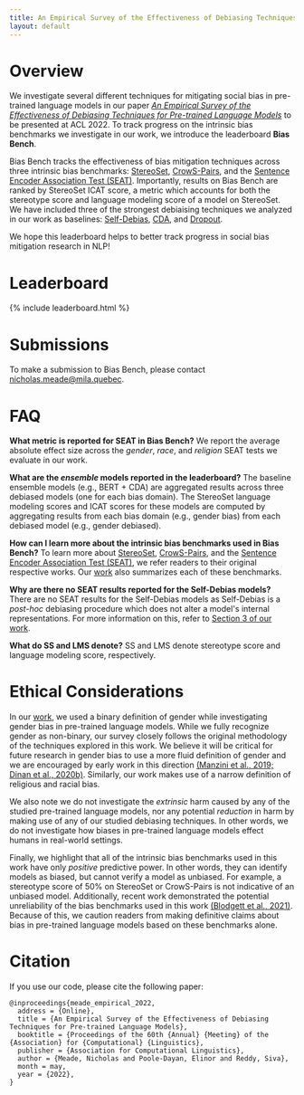 ```yaml
---
title: An Empirical Survey of the Effectiveness of Debiasing Techniques for Pre-trained Language Models
layout: default
---
```


# Overview
We investigate several different techniques for mitigating social bias in pre-trained language models in our paper [*An Empirical Survey of the Effectiveness of Debiasing Techniques for Pre-trained Language Models*](https://arxiv.org/abs/2110.08527) to be presented at ACL 2022. To track progress on the intrinsic bias benchmarks we investigate in our work, we introduce the leaderboard **Bias Bench**.

Bias Bench tracks the effectiveness of bias mitigation techniques across three intrinsic bias benchmarks: [StereoSet](https://aclanthology.org/2021.acl-long.416/), [CrowS-Pairs](https://aclanthology.org/2020.emnlp-main.154/), and the [Sentence Encoder Association Test (SEAT)](https://aclanthology.org/N19-1063/). Importantly, results on Bias Bench are ranked by StereoSet ICAT score, a metric which accounts for both the stereotype score and language modeling score of a model on StereoSet. We have included three of the strongest debiaising techniques we analyzed in our work as baselines: [Self-Debias](https://arxiv.org/abs/2103.00453), [CDA](https://arxiv.org/abs/2110.08527), and [Dropout](https://arxiv.org/abs/2010.06032).

We hope this leaderboard helps to better track progress in social bias mitigation research in NLP!

# Leaderboard
{% include leaderboard.html %}

# Submissions
To make a submission to Bias Bench, please contact nicholas.meade@mila.quebec.

# FAQ
**What metric is reported for SEAT in Bias Bench?** We report the average absolute effect size across the <i>gender</i>, <i>race</i>, and <i>religion</i> SEAT tests we evaluate in our work.

**What are the *ensemble* models reported in the leaderboard?** The baseline ensemble models (e.g., BERT + CDA) are aggregated results across three debiased models (one for each bias domain). The StereoSet language modeling scores and ICAT scores for these models are computed by aggregating results from each bias domain (e.g., gender bias) from each debiased model (e.g., gender debiased).

**How can I learn more about the intrinsic bias benchmarks used in Bias Bench?** To learn more about [StereoSet](https://aclanthology.org/2021.acl-long.416/), [CrowS-Pairs](https://aclanthology.org/2020.emnlp-main.154/), and the [Sentence Encoder Association Test (SEAT)](https://aclanthology.org/N19-1063/), we refer readers to their original respective works. Our [work](https://arxiv.org/abs/2110.08527) also summarizes each of these benchmarks.

**Why are there no SEAT results reported for the Self-Debias models?** There are no SEAT results for the Self-Debias models as Self-Debias is a *post-hoc* debiasing procedure which does not alter a model's internal representations. For more information on this, refer to [Section 3 of our work](https://arxiv.org/pdf/2110.08527.pdf#page=4).

**What do SS and LMS denote?** SS and LMS denote stereotype score and language modeling score, respectively.

# Ethical Considerations
In our [work](https://arxiv.org/pdf/2110.08527), we used a binary definition of gender while investigating gender bias in pre-trained language models.
While we fully recognize gender as non-binary, our survey closely follows the original methodology of the techniques explored in this work.
We believe it will be critical for future research in gender bias to use a more fluid definition of gender and we are encouraged by early work in this direction [(Manzini et al., 2019;](https://aclanthology.org/N19-1062/)[ Dinan et al., 2020b)](https://aclanthology.org/2020.emnlp-main.23/).
Similarly, our work makes use of a narrow definition of religious and racial bias.

We also note we do not investigate the *extrinsic* harm caused by any of the studied pre-trained language models, nor any potential *reduction* in harm by making use of any of our studied debiasing techniques.
In other words, we do not investigate how biases in pre-trained language models effect humans in real-world settings.

Finally, we highlight that all of the intrinsic bias benchmarks used in this work have only *positive* predictive power.
In other words, they can identify models as biased, but cannot verify a model as unbiased.
For example, a stereotype score of 50% on StereoSet or CrowS-Pairs is not indicative of an unbiased model.
Additionally, recent work demonstrated the potential unreliability of the bias benchmarks used in this work [(Blodgett et al., 2021)](https://aclanthology.org/2021.acl-long.81/).
Because of this, we caution readers from making definitive claims about bias in pre-trained language models based on these benchmarks alone.

# Citation
If you use our code, please cite the following paper:

    @inproceedings{meade_empirical_2022,
      address = {Online},
      title = {An Empirical Survey of the Effectiveness of Debiasing Techniques for Pre-trained Language Models},
      booktitle = {Proceedings of the 60th {Annual} {Meeting} of the {Association} for {Computational} {Linguistics},
      publisher = {Association for Computational Linguistics},
      author = {Meade, Nicholas and Poole-Dayan, Elinor and Reddy, Siva},
      month = may,
      year = {2022},
    }
